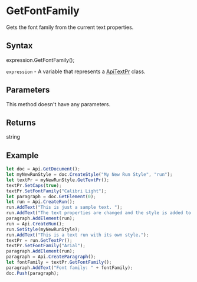 # GetFontFamily

Gets the font family from the current text properties.

## Syntax

expression.GetFontFamily();

`expression` - A variable that represents a [ApiTextPr](../ApiTextPr.md) class.

## Parameters

This method doesn't have any parameters.

## Returns

string

## Example



```javascript
let doc = Api.GetDocument();
let myNewRunStyle = doc.CreateStyle("My New Run Style", "run");
let textPr = myNewRunStyle.GetTextPr();
textPr.SetCaps(true);
textPr.SetFontFamily("Calibri Light");
let paragraph = doc.GetElement(0);
let run = Api.CreateRun();
run.AddText("This is just a sample text. ");
run.AddText("The text properties are changed and the style is added to the paragraph. ");
paragraph.AddElement(run);
run = Api.CreateRun();
run.SetStyle(myNewRunStyle);
run.AddText("This is a text run with its own style.");
textPr = run.GetTextPr();
textPr.SetFontFamily("Arial");
paragraph.AddElement(run);
paragraph = Api.CreateParagraph();
let fontFamily = textPr.GetFontFamily();
paragraph.AddText("Font family: " + fontFamily);
doc.Push(paragraph);
```
